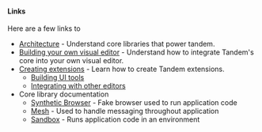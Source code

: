 #### Links

Here are a few links to 

- [Architecture](./architecture.md) - Understand core libraries that power tandem. 
- [Building your own visual editor](./integrating-core.md) - Understand how to integrate Tandem's core into your own visual editor.
- [Creating extensions](./creating-extensions) - Learn how to create Tandem extensions.
  - [Building UI tools](./creating-extensions/ui-tools.md)
  - [Integrating with other editors](./creating-extensions/integrating-with-editors.md)
- Core library documentation
  - [Synthetic Browser](../../src/@tandem/synthetic-browser) - Fake browser used to run application code
  - [Mesh](../../src/@tandem/mesh) - Used to handle messaging throughout application
  - [Sandbox](../../src/@tandem/sandbox) - Runs application code in an environment

